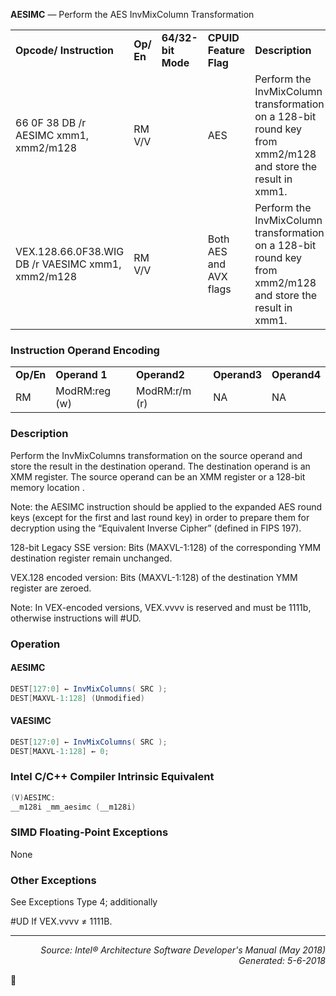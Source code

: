 <b>AESIMC</b> — Perform the AES InvMixColumn Transformation
<table>
	<tr>
		<td><b>Opcode/ Instruction</b></td>
		<td><b>Op/ En</b></td>
		<td><b>64/32-bit Mode</b></td>
		<td><b>CPUID Feature Flag</b></td>
		<td><b>Description</b></td>
	</tr>
	<tr>
		<td>66 0F 38 DB /r AESIMC xmm1, xmm2/m128</td>
		<td>RM V/V</td>
		<td></td>
		<td>AES</td>
		<td>Perform the InvMixColumn transformation on a 128-bit round key from xmm2/m128 and store the result in xmm1.</td>
	</tr>
	<tr>
		<td>VEX.128.66.0F38.WIG DB /r VAESIMC xmm1, xmm2/m128</td>
		<td>RM V/V</td>
		<td></td>
		<td>Both AES and AVX flags</td>
		<td>Perform the InvMixColumn transformation on a 128-bit round key from xmm2/m128 and store the result in xmm1.</td>
	</tr>
</table>


### Instruction Operand Encoding
<table>
	<tr>
		<td><b>Op/En</b></td>
		<td><b>Operand 1</b></td>
		<td><b>Operand2</b></td>
		<td><b>Operand3</b></td>
		<td><b>Operand4</b></td>
	</tr>
	<tr>
		<td>RM</td>
		<td>ModRM:reg (w)</td>
		<td>ModRM:r/m (r)</td>
		<td>NA</td>
		<td>NA</td>
	</tr>
</table>


### Description
Perform the InvMixColumns transformation on the source operand and store the result in the destination operand.
The destination operand is an XMM register. The source operand can be an XMM register or a 128-bit memory location
.

Note: the AESIMC instruction should be applied to the expanded AES round keys (except for the first and last round
key) in order to prepare them for decryption using the “Equivalent Inverse Cipher” (defined in FIPS 197).

128-bit Legacy SSE version: Bits (MAXVL-1:128) of the corresponding YMM destination register remain unchanged.

VEX.128 encoded version: Bits (MAXVL-1:128) of the destination YMM register are zeroed.

Note: In VEX-encoded versions, VEX.vvvv is reserved and must be 1111b, otherwise instructions will \#UD.

### Operation


#### AESIMC
```java
DEST[127:0] ← InvMixColumns( SRC );
DEST[MAXVL-1:128] (Unmodified)
```
#### VAESIMC
```java
DEST[127:0] ← InvMixColumns( SRC );
DEST[MAXVL-1:128] ← 0;
```
### Intel C/C++ Compiler Intrinsic Equivalent
```c
(V)AESIMC:
__m128i _mm_aesimc (__m128i)
```
### SIMD Floating-Point Exceptions

None

### Other Exceptions

See Exceptions Type 4; additionally
<p>#UD
If VEX.vvvv ≠ 1111B.

 --- 
<p align="right"><i>Source: Intel® Architecture Software Developer's Manual (May 2018)<br>Generated: 5-6-2018</i></p>
